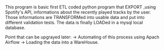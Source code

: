 This program is basic first ETL coded python program that EXPORT ,using Spotify's API, informations about the recently played tracks by the user. 
Those informations are TRANSFORMed into usable data and put into different validation tests.
The data is finally LOADed in a mysql local database.

Point that can be upgrayed later:
    -> Automating of this process using Apach Airflow
    -> Loading the data into a WareHouse.
